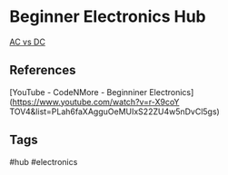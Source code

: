 # Beginner Electronics Hub

[AC vs DC](../202305062203)

## References
[YouTube - CodeNMore - Beginniner Electronics](https://www.youtube.com/watch?v=r-X9coY    TOV4&list=PLah6faXAgguOeMUIxS22ZU4w5nDvCl5gs)

## Tags
#hub #electronics
